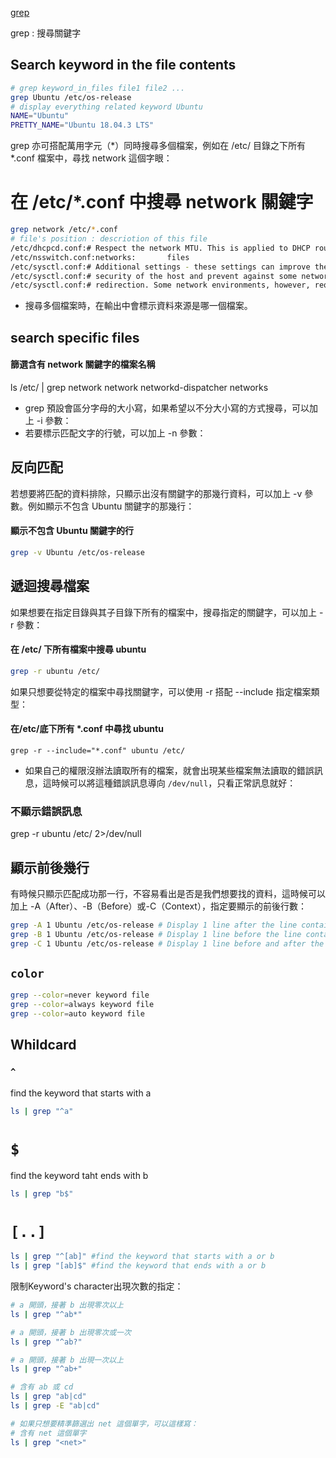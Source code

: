 [grep](https://blog.gtwang.org/linux/linux-grep-command-tutorial-examples/)

grep : 搜尋關鍵字 

## Search keyword in the file contents

```bash
# grep keyword_in_files file1 file2 ...
grep Ubuntu /etc/os-release
# display everything related keyword Ubuntu
NAME="Ubuntu"
PRETTY_NAME="Ubuntu 18.04.3 LTS"
```

grep 亦可搭配萬用字元（*）同時搜尋多個檔案，例如在 /etc/ 目錄之下所有 *.conf 檔案中，尋找 network 這個字眼：

# 在 /etc/*.conf 中搜尋 network 關鍵字
```bash
grep network /etc/*.conf
# file's position : descriotion of this file
/etc/dhcpcd.conf:# Respect the network MTU. This is applied to DHCP routes.
/etc/nsswitch.conf:networks:       files
/etc/sysctl.conf:# Additional settings - these settings can improve the network
/etc/sysctl.conf:# security of the host and prevent against some network attacks
/etc/sysctl.conf:# redirection. Some network environments, however, require that these
```
- 搜尋多個檔案時，在輸出中會標示資料來源是哪一個檔案。

## search specific files 

#### 篩選含有 network 關鍵字的檔案名稱
ls /etc/ | grep network
network
networkd-dispatcher
networks
- grep 預設會區分字母的大小寫，如果希望以不分大小寫的方式搜尋，可以加上 -i 參數：
- 若要標示匹配文字的行號，可以加上 -n 參數：

## 反向匹配
若想要將匹配的資料排除，只顯示出沒有關鍵字的那幾行資料，可以加上 -v 參數。例如顯示不包含 Ubuntu 關鍵字的那幾行：

#### 顯示不包含 Ubuntu 關鍵字的行
```bash
grep -v Ubuntu /etc/os-release
```

## 遞迴搜尋檔案
如果想要在指定目錄與其子目錄下所有的檔案中，搜尋指定的關鍵字，可以加上 -r 參數：

#### 在 /etc/ 下所有檔案中搜尋 ubuntu
```bash
grep -r ubuntu /etc/
```
如果只想要從特定的檔案中尋找關鍵字，可以使用 -r 搭配 --include 指定檔案類型：

#### 在/etc/底下所有 *.conf 中尋找 ubuntu
```
grep -r --include="*.conf" ubuntu /etc/
```
- 如果自己的權限沒辦法讀取所有的檔案，就會出現某些檔案無法讀取的錯誤訊息，這時候可以將這種錯誤訊息導向 `/dev/null`，只看正常訊息就好：

### 不顯示錯誤訊息
grep -r ubuntu /etc/ 2>/dev/null

## 顯示前後幾行
有時候只顯示匹配成功那一行，不容易看出是否是我們想要找的資料，這時候可以加上 -A（After）、-B（Before）或-C（Context），指定要顯示的前後行數：
```bash
grep -A 1 Ubuntu /etc/os-release # Display 1 line after the line containing `Ubuntu`
grep -B 1 Ubuntu /etc/os-release # Display 1 line before the line containing `Ubuntu`
grep -C 1 Ubuntu /etc/os-release # Display 1 line before and after the line contaning `Ubuntu`
```

## `color`

```bash
grep --color=never keyword file
grep --color=always keyword file
grep --color=auto keyword file
```

## Whildcard

### `^`
find the keyword that starts with a
```bash
ls | grep "^a"
```
# `$`
find the keyword taht ends with b
```bash
ls | grep "b$"
```
# `[..]`

```bash
ls | grep "^[ab]" #find the keyword that starts with a or b
ls | grep "[ab]$" #find the keyword that ends with a or b
```

限制Keyword's character出現次數的指定：
```bash
# a 開頭，接著 b 出現零次以上
ls | grep "^ab*"

# a 開頭，接著 b 出現零次或一次
ls | grep "^ab?"

# a 開頭，接著 b 出現一次以上
ls | grep "^ab+"

# 含有 ab 或 cd
ls | grep "ab|cd"
ls | grep -E "ab|cd"

# 如果只想要精準篩選出 net 這個單字，可以這樣寫：
# 含有 net 這個單字
ls | grep "<net>"
```
